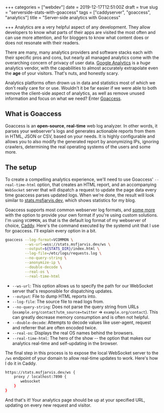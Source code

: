 +++
categories = ["webdev"]
date = 2019-12-17T12:51:00Z
draft = true
slug = "serverside-stats-with-goaccess"
tags = ["caddyserver", "goaccess", "analytics"]
title = "Server-side analytics with Goaccess"

+++
Analytics are a very helpful aspect of any development. They allow developers to know what parts of their apps are visited the most often and can use more attention, and for bloggers to know what content does or does not resonate with their readers.

There are many, many analytics providers and software stacks each with their specific pros and cons, but nearly all managed analytics come with the overarching concern of privacy of user data. [Google Analytics](https://analytics.google.com/) is a *huge* analytics vendor, with the capabilities to almost accurately extrapolate even the **age** of your visitors. That's nuts, and honestly scary.

Analytics platforms often drown us in data and statistics most of which we don't really care for or use. Wouldn't it be far easier if we were able to both remove the client-side aspect of analytics, as well as remove unused information and focus on what we need? Enter [Goaccess](https://goaccess.io).

## What is Goaccess

Goaccess is an **open-source**, **real-time** web log analyzer. In other words, it parses your webserver's logs and generates actionable reports from them in HTML, JSON or CSV, based on your needs. It is highly configurable and allows you to also modify the generated report by anonymizing IPs, ignoring crawlers, determining the real operating systems of the users and some more.

## The setup

To create a compelling analytics experience, we'll need to use Goaccess' `--real-time-html` option, that creates an HTML report, and an accompanying `WebSocket` server that will dispatch a request to update the page data every time goaccess parses updated logs. When we're done, the result will look similar to [stats.msfjarvis.dev](https://stats.msfjarvis.dev), which shows statistics for my blog.

Goaccess supports most common webserver log formats, and [some more](https://goaccess.io/man#options) with the option to provide your own format if you're using custom solutions. I'm using `VCOMMON`, as that is the default log format of my webserver of choice, [Caddy](https://caddyserver.com). Here's the command executed by the systemd unit that I use for goaccess. I'll explain every option in a bit.

```bash
goaccess --log-format=VCOMMON \
         --ws-url=wss://stats.msfjarvis.dev/ws \
         --output=${STATS_DIR}/index.html \
         --log-file=/etc/logs/requests.log \
         --no-query-string \
         --anonymize-ip \
         --double-decode \
         --real-os \
         --real-time-html
```

- `--ws-url`: This option allows us to specify the path for our WebSocket server that's responsible for dispatching updates.
- `--output`: File to dump HTML reports into.
- `--log-file`: The source file to read logs from.
- `--no-query-string`: Does not parse the query string from URLs (`example.org/contact?utm_source=twitter` => `example.org/contact`). This can greatly decrease memory consumption and is often not helpful.
- `--double-decode`: Attempts to decode values like user-agent, request and referrer that are often encoded twice.
- `--real-os`: Displays the real OS names behind the browsers.
- `--real-time-html`: The hero of the show -- the option that makes our analytics real-time and self-updating in the browser.

The final step in this process is to expose the local WebSocket server to the `/ws` endpoint of your domain to allow real-time updates to work. Here's how I do it in Caddy.

```bash
https://stats.msfjarvis.dev/ws {
    proxy / localhost:7890 {
       websocket
    }
}
```

And that's it! Your analytics page should be up at your specified URL, updating on every new request and visitor.